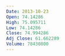 ```yaml
---
Date: 2013-10-23
Open: 74.14286
High: 75.095711
Low: 74.14286
Close: 74.994286
Adj Close: 61.662289
Volume: 78430800
---
```

